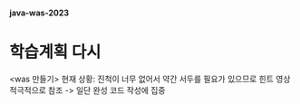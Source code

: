 #### java-was-2023 
# 학습계획 다시 

<was 만들기>
현재 상황: 진척이 너무 없어서 약간 서두를 필요가 있으므로 힌트 영상 적극적으로 참조 -> 일단 완성 코드 작성에 집중

